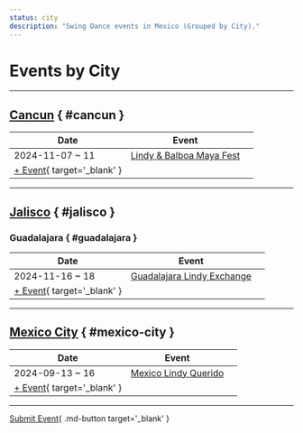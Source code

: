 ```yaml
---
status: city
description: "Swing Dance events in Mexico (Grouped by City)."
---
```


# Events by City

---

## <a id=cancun></a>[Cancun](#cancun) { #cancun }

| Date | Event | |
| --- | --- | --- |
| 2024-11-07 ~ 11 | [Lindy & Balboa Maya Fest](lindy-n-balboa-maya-fest-2024.md) |  |
| [+ Event](https://github.com/swingdance/events/issues/new?assignees=&labels=add+event&projects=&template=02-add_entity.yml&title=%5B2024%2Fes_MX%5D%20%3CName%3E&region=es_MX&province=Cancun&city=Cancun&org_id=&date_starts=2024-&date_ends=2024-){ target='_blank' }

---

## <a id=jalisco></a>[Jalisco](#jalisco) { #jalisco }

### <a id=guadalajara></a>Guadalajara { #guadalajara }

| Date | Event | |
| --- | --- | --- |
| 2024-11-16 ~ 18 | [Guadalajara Lindy Exchange](guadalajara-lindy-exchange-2024.md) |  |
| [+ Event](https://github.com/swingdance/events/issues/new?assignees=&labels=add+event&projects=&template=02-add_entity.yml&title=%5B2024%2Fes_MX%5D%20%3CName%3E&region=es_MX&province=Jalisco&city=Guadalajara&org_id=&date_starts=2024-&date_ends=2024-){ target='_blank' }

---

## <a id=mexico-city></a>[Mexico City](#mexico-city) { #mexico-city }

| Date | Event | |
| --- | --- | --- |
| 2024-09-13 ~ 16 | [Mexico Lindy Querido](mexico-lindy-querido-2024.md) |  |
| [+ Event](https://github.com/swingdance/events/issues/new?assignees=&labels=add+event&projects=&template=02-add_entity.yml&title=%5B2024%2Fes_MX%5D%20%3CName%3E&region=es_MX&province=Mexico%20City&city=Mexico%20City&org_id=&date_starts=2024-&date_ends=2024-){ target='_blank' }

---

[Submit Event](https://github.com/swingdance/events/issues/new?assignees=&labels=add+event&projects=&template=02-add_entity.yml&title=%5Bes_MX%5D%20%3CName%3E&region=es_MX&province=&city=&org_id=2024){ .md-button target='_blank' }
